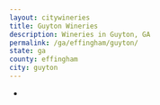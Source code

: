 ```yaml
---
layout: citywineries
title: Guyton Wineries
description: Wineries in Guyton, GA
permalink: /ga/effingham/guyton/
state: ga
county: effingham
city: guyton
---
```

-
